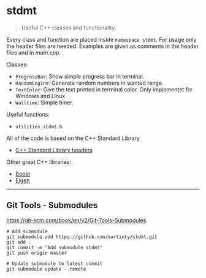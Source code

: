 # stdmt

> Useful C++ classes and functionality.

Every class and function are placed inside `namespace stdmt`. For usage only the header files are needed. Examples are given as comments in the header files and in *main.cpp*.

Classes:
- `ProgressBar`: Show simple progress bar in terminal. 
- `RandomEngine`: Generate random numbers in wanted range.
- `TextColor`: Give the text printed in terminal color. Only implementet for Windows and Linux.
- `Walltime`: Simple timer.

Useful functions:
- `utilities_stdmt.h`

All of the code is based on the C++ Standard Library
- [C++ Standard Library headers](https://en.cppreference.com/w/cpp/header)

Other great C++ libraries:
- [Boost](https://www.boost.org/)
- [Eigen](https://eigen.tuxfamily.org/index.php?title=Main_Page)

---

## Git Tools - Submodules
https://git-scm.com/book/en/v2/Git-Tools-Submodules

```
# Add submodule
git submodule add https://github.com/martinty/stdmt.git
git add .
git commit -m "Add submodule stdmt"
git push origin master

# Update submodule to latest commit
git submodule update --remote
```
